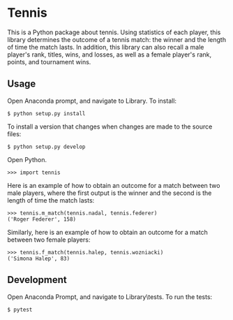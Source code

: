 # Tennis

This is a Python package about tennis. Using statistics of each player, this library determines the outcome of a tennis match: the winner and the length of time the match lasts.  In addition, this library can also recall a male player's rank, titles, wins, and losses, as well as a female player's rank, points, and tournament wins.

## Usage

Open Anaconda prompt, and navigate to Library.
To install:

    $ python setup.py install  

To install a version that changes when changes are made to the source files:

    $ python setup.py develop

Open Python.
    
    >>> import tennis 

Here is an example of how to obtain an outcome for a match between two male players, where the first output is the winner and the second is the length of time the match lasts:

    >>> tennis.m_match(tennis.nadal, tennis.federer)    
    ('Roger Federer', 158)    

Similarly, here is an example of how to obtain an outcome for a match between two female players:

    >>> tennis.f_match(tennis.halep, tennis.wozniacki)    
    ('Simona Halep', 83)


## Development

Open Anaconda Prompt, and navigate to Library\tests.
To run the tests:
    
    $ pytest
